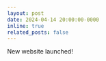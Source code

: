 ```yaml
---
layout: post
date: 2024-04-14 20:00:00-0000
inline: true
related_posts: false
---
```


<!-- A simple inline announcement with Markdown emoji! :sparkles: :smile: -->

New website launched!